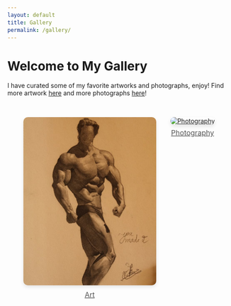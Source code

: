 ```yaml
---
layout: default
title: Gallery
permalink: /gallery/
---
```


# Welcome to My Gallery
I have curated some of my favorite artworks and photographs, enjoy! Find more artwork [here](https://www.instagram.com/art_srini/) and more photographs [here](https://www.instagram.com/photo_srini/)!

<div class="gallery-container">
  <div class="gallery-item">
    <a href="/gallery/art">
      <img src="/assets/images/gallery/art/cover.jpg" alt="Art">
      <p class="caption">Art</p>
    </a>
  </div>

  <div class="gallery-item">
    <a href="/gallery/photography">
      <img src="/assets/images/gallery/photography/cover.JPG" alt="Photography">
      <p class="caption">Photography</p>
    </a>
  </div>
</div>

<style>
.gallery-container {
  display: flex;
  justify-content: center;
  gap: 2rem;
  padding: 2rem 0;
}

.gallery-item {
  text-align: center;
}

.gallery-item img {
  width: 300px;
  height: auto;
  border-radius: 10px;
  box-shadow: 0 4px 8px rgba(0, 0, 0, 0.1);
  transition: transform 0.3s ease-in-out;
}

.gallery-item img:hover {
  transform: scale(1.05);
}

.caption {
  font-size: 1rem;
  color: #555;
  margin-top: 0.5rem;
}
</style>
